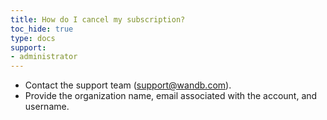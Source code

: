 ```yaml
---
title: How do I cancel my subscription?  
toc_hide: true
type: docs
support:
- administrator
---
```


- Contact the support team (support@wandb.com).
- Provide the organization name, email associated with the account, and username.